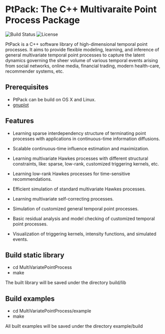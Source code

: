 # PtPack: The C++ Multivaraite Point Process Package
![Build Status](https://img.shields.io/teamcity/codebetter/bt428.svg)
![License](https://img.shields.io/badge/license-BSD-blue.svg)

PtPack is a C++ software library of high-dimensional temporal point processes. It aims to provide flexible modeling, learning, and inference of general multivariate temporal point processes to capture the latent dynamics governing the sheer volume of various temporal events arising from social networks, online media, financial trading, modern health-care, recommender systems, etc.

## Prerequisites

- PtPack can be build on OS X and Linux.
- [gnuplot](http://www.gnuplot.info)

## Features

- Learning sparse interdependency structure of terminating point processes with applications in continuous-time information diffusions.

- Scalable continuous-time influence estimation and maximization.

- Learning multivariate Hawkes processes with different structural constraints, like: sparse, low-rank, customized triggering kernels, etc.

- Learning low-rank Hawkes processes for time-sensitive recommendations.

- Efficient simulation of standard multivariate Hawkes processes.

- Learning multivariate self-correcting processes.

- Simulation of customized general temporal point processes.

- Basic residual analysis and model checking of customized temporal point processes.

- Visualization of triggering kernels, intensity functions, and simulated events.

## Build static library

- cd MultiVariatePointProcess
- make

The built library will be saved under the directory build/lib

## Build examples

- cd MultiVariatePointProcess/example
- make

All built examples will be saved under the directory example/build




